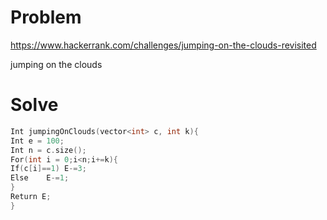 # Problem
https://www.hackerrank.com/challenges/jumping-on-the-clouds-revisited

jumping on the clouds

# Solve
```c++
Int jumpingOnClouds(vector<int> c, int k){
Int e = 100;
Int n = c.size();
For(int i = 0;i<n;i+=k){
If(c[i]==1) E-=3;
Else	E-=1;
}
Return E;
}
```
